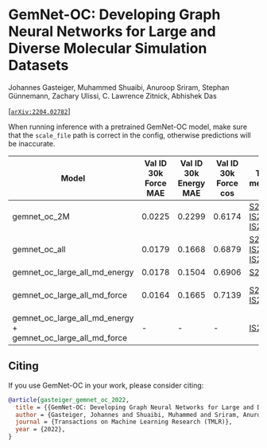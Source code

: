 # GemNet-OC: Developing Graph Neural Networks for Large and Diverse Molecular Simulation Datasets

Johannes Gasteiger, Muhammed Shuaibi, Anuroop Sriram, Stephan Günnemann, Zachary Ulissi, C. Lawrence Zitnick, Abhishek Das

[[`arXiv:2204.02782`](https://arxiv.org/abs/2204.02782)]

When running inference with a pretrained GemNet-OC model, make sure that the
`scale_file` path is correct in the config, otherwise predictions will be inaccurate.

| Model | Val ID 30k Force MAE | Val ID 30k Energy MAE | Val ID 30k Force cos | Test metrics | Download |
| ----- | -------------------- | --------------------- | -------------------- | ------------ | -------- |
| gemnet_oc_2M | 0.0225 | 0.2299 | 0.6174 | [S2EF](https://evalai.s3.amazonaws.com/media/submission_files/submission_179229/062c037e-4f1f-49c2-9eeb-8e14681a70ee.json) \| [IS2RE](https://evalai.s3.amazonaws.com/media/submission_files/submission_179296/6688f44f-9d5a-4020-beca-8b804e0212fb.json) \| [IS2RS](https://evalai.s3.amazonaws.com/media/submission_files/submission_179257/0d02a349-0abe-44c0-a65c-29a9df75c886.json) | [config](https://github.com/Open-Catalyst-Project/ocp/blob/main/configs/s2ef/2M/gemnet/gemnet-oc.yml) \| [checkpoint](https://dl.fbaipublicfiles.com/opencatalystproject/models/2022_07/s2ef/gemnet_oc_base_s2ef_2M.pt) \| [scale file](https://github.com/Open-Catalyst-Project/ocp/blob/481f3a5a92dc787384ddae9fe3f50f5d932712fd/configs/s2ef/all/gemnet/scaling_factors/gemnet-oc.pt) |
| gemnet_oc_all | 0.0179 | 0.1668 | 0.6879 | [S2EF](https://evalai.s3.amazonaws.com/media/submission_files/submission_179008/6e731f20-17cf-417e-b0ad-97352be8cc37.json) \| [IS2RE]() \| [IS2RS](https://evalai.s3.amazonaws.com/media/submission_files/submission_160550/72a65a42-1fa9-44c5-8546-9eb691df8d2e.json) | [config](https://github.com/Open-Catalyst-Project/ocp/blob/main/configs/s2ef/all/gemnet/gemnet-oc.yml) \| [checkpoint](https://dl.fbaipublicfiles.com/opencatalystproject/models/2022_07/s2ef/gemnet_oc_base_s2ef_all.pt) \| [scale file](https://github.com/Open-Catalyst-Project/ocp/blob/481f3a5a92dc787384ddae9fe3f50f5d932712fd/configs/s2ef/all/gemnet/scaling_factors/gemnet-oc.pt) |
| gemnet_oc_large_all_md_energy | 0.0178 | 0.1504 | 0.6906 | [S2EF](https://evalai.s3.amazonaws.com/media/submission_files/submission_179143/40940149-6a4a-49a4-a2ce-38486215990f.json) | - |
| gemnet_oc_large_all_md_force | 0.0164 | 0.1665 | 0.7139 | [S2EF](https://evalai.s3.amazonaws.com/media/submission_files/submission_179042/ba160459-0de3-4583-a98b-12102138c61e.json) \| [IS2RS](https://evalai.s3.amazonaws.com/media/submission_files/submission_169243/10bc7c8d-5124-4338-aaf3-04a7d015c4a0.json) | [config](https://github.com/Open-Catalyst-Project/ocp/blob/main/configs/s2ef/all/gemnet/gemnet-oc-large.yml) \| [checkpoint](https://dl.fbaipublicfiles.com/opencatalystproject/models/2022_07/s2ef/gemnet_oc_large_s2ef_all_md.pt) \| [scale file](https://github.com/Open-Catalyst-Project/ocp/blob/481f3a5a92dc787384ddae9fe3f50f5d932712fd/configs/s2ef/all/gemnet/scaling_factors/gemnet-oc-large.pt) |
| gemnet_oc_large_all_md_energy + gemnet_oc_large_all_md_force | - | - | - | [IS2RE](https://evalai.s3.amazonaws.com/media/submission_files/submission_212962/6acc7cf7-e18b-4d6a-9082-b4a114110dbf.json) | - |

## Citing

If you use GemNet-OC in your work, please consider citing:

```bibtex
@article{gasteiger_gemnet_oc_2022,
  title = {{GemNet-OC: Developing Graph Neural Networks for Large and Diverse Molecular Simulation Datasets}},
  author = {Gasteiger, Johannes and Shuaibi, Muhammed and Sriram, Anuroop and G{\"u}nnemann, Stephan and Ulissi, Zachary and Zitnick, C Lawrence and Das, Abhishek},
  journal = {Transactions on Machine Learning Research (TMLR)},
  year = {2022},
}
```
